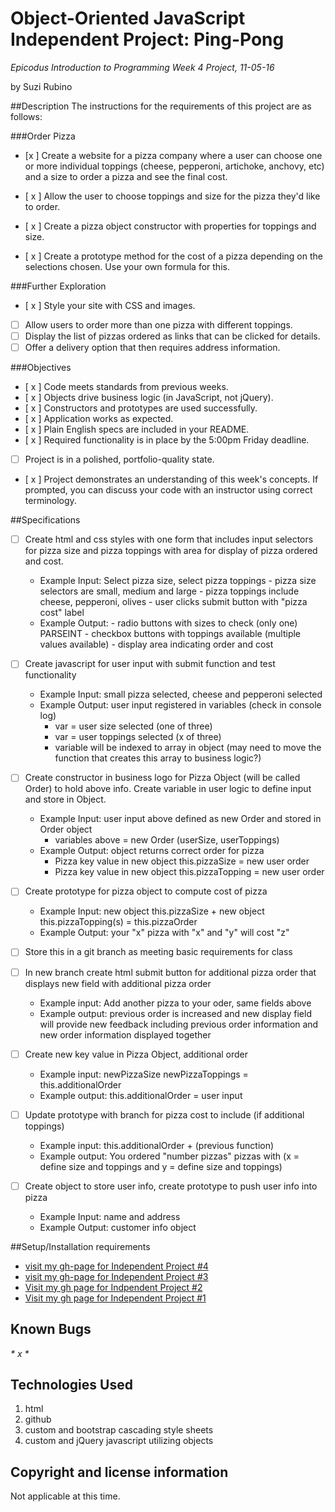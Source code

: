 # Object-Oriented JavaScript Independent Project: Ping-Pong
_*Epicodus Introduction to Programming Week 4 Project, 11-05-16*_

by Suzi Rubino

##Description
The instructions for the requirements of this project are as follows:

###Order Pizza
 - [x ] Create a website for a pizza company where a user can choose one or more individual toppings (cheese, pepperoni, artichoke, anchovy, etc) and a size to order a pizza and see the final cost.

 - [ x ] Allow the user to choose toppings and size for the pizza they'd like to order.

 - [ x ] Create a pizza object constructor with properties for toppings and size.

 - [ x ] Create a prototype method for the cost of a pizza depending on the selections chosen. Use your own formula for this.

###Further Exploration

 - [ x ] Style your site with CSS and images.
 - [ ] Allow users to order more than one pizza with different toppings.
 - [ ] Display the list of pizzas ordered as links that can be clicked for details.
 - [ ] Offer a delivery option that then requires address information.

###Objectives
 - [ x ] Code meets standards from previous weeks.
 - [ x ] Objects drive business logic (in JavaScript, not jQuery).
 - [ x ] Constructors and prototypes are used successfully.
 - [ x ] Application works as expected.
 - [ x ] Plain English specs are included in your README.
 - [ x ] Required functionality is in place by the 5:00pm Friday deadline.
 - [  ] Project is in a polished, portfolio-quality state.
 - [ x ] Project demonstrates an understanding of this week's concepts. If prompted, you can discuss your code with an instructor using correct terminology.

##Specifications

- [ ] Create html and css styles with one form that includes input selectors for pizza size and pizza toppings with area for display of pizza ordered and cost.
    -  Example Input: Select pizza size, select pizza toppings
      - pizza size selectors are small, medium and large
      - pizza toppings include cheese, pepperoni, olives
      - user clicks submit button with "pizza cost" label
    -  Example Output:
      - radio buttons with sizes to check (only one) PARSEINT
      - checkbox buttons with toppings available (multiple values available)
      - display area indicating order and cost

- [ ] Create javascript for user input with submit function and test functionality
    - Example Input: small pizza selected, cheese and pepperoni selected
    - Example Output: user input registered in variables (check in console log)
      - var = user size selected (one of three)
      - var = user toppings selected (x of three)
      - variable will be indexed to array in object (may need to move the function that creates this array to business logic?)

 - [ ] Create constructor in business logo for Pizza Object (will be called Order) to hold above info. Create variable in user logic to define input and store in Object.
    - Example Input: user input above defined as new Order and stored in Order object
      - variables above = new Order (userSize, userToppings)
    - Example Output: object returns correct order for pizza
      - Pizza key value in new object this.pizzaSize = new user order
      - Pizza key value in new object this.pizzaTopping = new user order

- [ ] Create prototype for pizza object to compute cost of pizza
    - Example Input: new object this.pizzaSize + new object this.pizzaTopping(s) = this.pizzaOrder
    - Example Output: your "x" pizza with "x" and "y" will cost "z"

- [ ] Store this in a git branch as meeting basic requirements for class

- [ ] In new branch create html submit button for additional pizza order that displays new field with additional pizza order
    - Example input: Add another pizza to your oder, same fields above
    - Example output: previous order is increased and new display field will provide new feedback including previous order information and new order information displayed together

- [ ] Create new key value in Pizza Object, additional order
    - Example input: newPizzaSize newPizzaToppings = this.additionalOrder
    - Example output: this.additionalOrder = user input

- [ ] Update prototype with branch for pizza cost to include (if additional toppings)
    - Example input: this.additionalOrder + (previous function)
    - Example output: You ordered "number pizzas" pizzas with (x = define size and toppings and y = define size and toppings)

- [ ] Create object to store user info, create prototype to push user info into pizza
    - Example Input: name and address
    - Example Output: customer info object

##Setup/Installation requirements
* [visit my gh-page for Independent Project #4](https://suzirubi.github.io/pizza)
* [visit my gh-page for Independent Project #3](https://suzirubi.github.io/ping-pong)
* [Visit my gh page for Indpendent Project #2](https://suzirubi.github.io/Independent-Project-Week-2/)
* [Visit my gh page for Independent Project #1](https://suzirubi.github.io/portfolioFix/)

## Known Bugs
_* x *_


## Technologies Used

1. html
2. github
3. custom and bootstrap cascading style sheets
4. custom and jQuery javascript utilizing objects

## Copyright and license information

Not applicable at this time.
